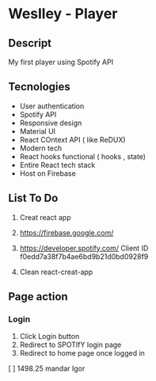# Weslley - Player 

## Descript 

My first player using Spotify API

## Tecnologies 

- User authentication
- Spotify API
- Responsive design
- Material UI
- React COntext API ( like ReDUX)
- Modern tech
- React hooks functional ( hooks , state)
- Entire React tech stack
- Host on Firebase

## List To Do 

1. Creat react app 

2. https://firebase.google.com/

3. https://developer.spotify.com/
    Client ID f0edd7a38f7b4ae6bd9b21d0bd0928f9

4. Clean react-creat-app

## Page action

### Login

1. Click Login button
2. Redirect to SPOTIfY login page
3. Redirect to home page once logged in 




[ ] 1498.25 mandar Igor


